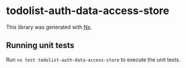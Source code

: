 # todolist-auth-data-access-store

This library was generated with [Nx](https://nx.dev).

## Running unit tests

Run `nx test todolist-auth-data-access-store` to execute the unit tests.
